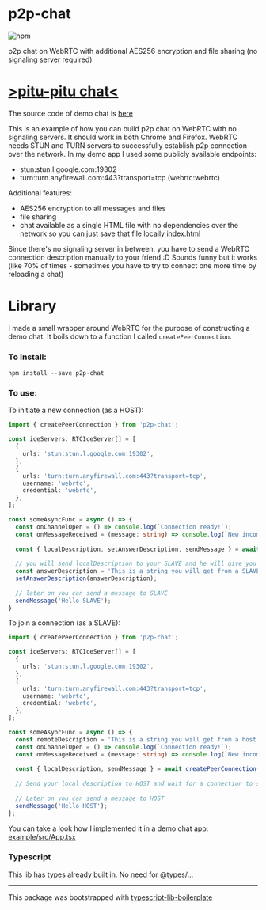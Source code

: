 # p2p-chat
![npm](https://img.shields.io/npm/v/p2p-chat)

p2p chat on WebRTC with additional AES256 encryption and file sharing (no signaling server required)

# [>pitu-pitu chat<](https://michal-wrzosek.github.io/p2p-chat/)
The source code of demo chat is [here](https://github.com/michal-wrzosek/p2p-chat/tree/master/example/src)

This is an example of how you can build p2p chat on WebRTC with no signaling servers. It should work in both Chrome and Firefox. WebRTC needs STUN and TURN servers to successfully establish p2p connection over the network. In my demo app I used some publicly available endpoints:
- stun:stun.l.google.com:19302
- turn:turn.anyfirewall.com:443?transport=tcp (webrtc:webrtc)

Additional features:
- AES256 encryption to all messages and files
- file sharing
- chat available as a single HTML file with no dependencies over the network so you can just save that file locally [index.html](https://github.com/michal-wrzosek/p2p-chat/blob/master/example/build/index.html)

Since there's no signaling server in between, you have to send a WebRTC connection description manually to your friend :D Sounds funny but it works (like 70% of times - sometimes you have to try to connect one more time by reloading a chat)

# Library

I made a small wrapper around WebRTC for the purpose of constructing a demo chat. It boils down to a function I called `createPeerConnection`.

### To install:
```
npm install --save p2p-chat
```

### To use:

To initiate a new connection (as a HOST):
```typescript
import { createPeerConnection } from 'p2p-chat';

const iceServers: RTCIceServer[] = [
  {
    urls: 'stun:stun.l.google.com:19302',
  },
  {
    urls: 'turn:turn.anyfirewall.com:443?transport=tcp',
    username: 'webrtc',
    credential: 'webrtc',
  },
];

const someAsyncFunc = async () => {
  const onChannelOpen = () => console.log(`Connection ready!`);
  const onMessageReceived = (message: string) => console.log(`New incomming message: ${message}`);
  
  const { localDescription, setAnswerDescription, sendMessage } = await createPeerConnection({ iceServers, onMessageReceived, onChannelOpen });
  
  // you will send localDescription to your SLAVE and he will give you his localDescription. You will set it as an answer to establish connection
  const answerDescription = 'This is a string you will get from a SLAVE trying to connect with your localDescription';
  setAnswerDescription(answerDescription);
  
  // later on you can send a message to SLAVE
  sendMessage('Hello SLAVE');
}
```

To join a connection (as a SLAVE):
```typescript
import { createPeerConnection } from 'p2p-chat';

const iceServers: RTCIceServer[] = [
  {
    urls: 'stun:stun.l.google.com:19302',
  },
  {
    urls: 'turn:turn.anyfirewall.com:443?transport=tcp',
    username: 'webrtc',
    credential: 'webrtc',
  },
];

const someAsyncFunc = async () => {
  const remoteDescription = 'This is a string you will get from a host...';
  const onChannelOpen = () => console.log(`Connection ready!`);
  const onMessageReceived = (message: string) => console.log(`New incomming message: ${message}`);
  
  const { localDescription, sendMessage } = await createPeerConnection({ remoteDescription, iceServers, onMessageReceived, onChannelOpen });
  
  // Send your local description to HOST and wait for a connection to start
  
  // Later on you can send a message to HOST
  sendMessage('Hello HOST');
};
```

You can take a look how I implemented it in a demo chat app:
[example/src/App.tsx](https://github.com/michal-wrzosek/p2p-chat/blob/master/example/src/App.tsx)

### Typescript
This lib has types already built in. No need for @types/...

---

This package was bootstrapped with [typescript-lib-boilerplate](https://github.com/michal-wrzosek/typescript-lib-boilerplate)
